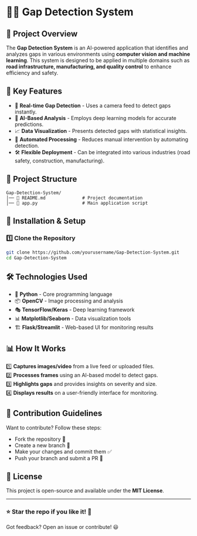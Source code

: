 # 🕵️‍♂️ Gap Detection System

## 🚀 Project Overview
The **Gap Detection System** is an AI-powered application that identifies and analyzes gaps in various environments using **computer vision and machine learning**. This system is designed to be applied in multiple domains such as **road infrastructure, manufacturing, and quality control** to enhance efficiency and safety.

## 🎯 Key Features
- 🎥 **Real-time Gap Detection** - Uses a camera feed to detect gaps instantly.
- 🧠 **AI-Based Analysis** - Employs deep learning models for accurate predictions.
- 📈 **Data Visualization** - Presents detected gaps with statistical insights.
- 🔄 **Automated Processing** - Reduces manual intervention by automating detection.
- 🛠 **Flexible Deployment** - Can be integrated into various industries (road safety, construction, manufacturing).

## 📂 Project Structure
```
Gap-Detection-System/
│── 📜 README.md              # Project documentation
│── 📜 app.py                 # Main application script
```

## 🔧 Installation & Setup
### 1️⃣ Clone the Repository
```bash
git clone https://github.com/yourusername/Gap-Detection-System.git
cd Gap-Detection-System
```





## 🛠 Technologies Used
- 🐍 **Python** - Core programming language
- 📦 **OpenCV** - Image processing and analysis
- 🎭 **TensorFlow/Keras** - Deep learning framework
- 📊 **Matplotlib/Seaborn** - Data visualization tools
- 🏗 **Flask/Streamlit** - Web-based UI for monitoring results

## 📊 How It Works
1️⃣ **Captures images/video** from a live feed or uploaded files.  
2️⃣ **Processes frames** using an AI-based model to detect gaps.  
3️⃣ **Highlights gaps** and provides insights on severity and size.  
4️⃣ **Displays results** on a user-friendly interface for monitoring.  

## 🤝 Contribution Guidelines
Want to contribute? Follow these steps:
- Fork the repository 🍴
- Create a new branch 📌
- Make your changes and commit them ✅
- Push your branch and submit a PR 🚀

## 📜 License
This project is open-source and available under the **MIT License**.

---
### ⭐ Star the repo if you like it! 🚀
Got feedback? Open an issue or contribute! 😃

